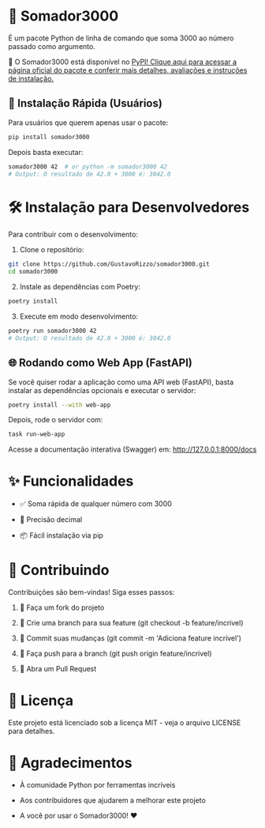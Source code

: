 # 🔢 Somador3000

É um pacote Python de linha de comando que soma 3000 ao número passado como argumento.

🌟 O Somador3000 está disponível no [PyPI! Clique aqui para acessar a página oficial do pacote e conferir mais detalhes, avaliações e instruções de instalação.](https://pypi.org/project/somador3000/)


## 🚀 Instalação Rápida (Usuários)

Para usuários que querem apenas usar o pacote:

```bash
pip install somador3000
```

Depois basta executar:

```bash
somador3000 42  # or python -m somador3000 42
# Output: O resultado de 42.0 + 3000 é: 3042.0
```


# 🛠 Instalação para Desenvolvedores
Para contribuir com o desenvolvimento:

1. Clone o repositório:

```bash
git clone https://github.com/GustavoRizzo/somador3000.git
cd somador3000
```

2. Instale as dependências com Poetry:

```bash
poetry install
```

3. Execute em modo desenvolvimento:

```bash
poetry run somador3000 42
# Output: O resultado de 42.0 + 3000 é: 3042.0
```

## 🌐 Rodando como Web App (FastAPI)

Se você quiser rodar a aplicação como uma API web (FastAPI), basta instalar as dependências opcionais e executar o servidor:

```bash
poetry install --with web-app
```

Depois, rode o servidor com:

```bash
task run-web-app
```

Acesse a documentação interativa (Swagger) em: http://127.0.0.1:8000/docs


# ✨ Funcionalidades

- ✅ Soma rápida de qualquer número com 3000

- 🎯 Precisão decimal

- 📦 Fácil instalação via pip


# 🤝 Contribuindo

Contribuições são bem-vindas! Siga esses passos:

1. 🍴 Faça um fork do projeto

2. 🌿 Crie uma branch para sua feature (git checkout -b feature/incrivel)

3. 💾 Commit suas mudanças (git commit -m 'Adiciona feature incrível')

4. 🚀 Faça push para a branch (git push origin feature/incrivel)

5. 🔄 Abra um Pull Request


# 📜 Licença

Este projeto está licenciado sob a licença MIT - veja o arquivo LICENSE para detalhes.


# 🙏 Agradecimentos

- À comunidade Python por ferramentas incríveis

- Aos contribuidores que ajudarem a melhorar este projeto

- A você por usar o Somador3000! ❤️
